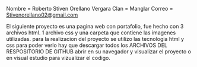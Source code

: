 Nombre = Roberto Stiven Orellano Vergara
Clan = Manglar
Correo = Stivenorellano02@gmail.com

El siguiente proyecto es una pagina web con portafolio, fue hecho con 3 archivos html. 1 archivo css y una carpeta que contiene las imagenes utilizadas.
para la realizacion del proyecto se utilizo las tecnologia html y css
para poder verlo hay que descargar todos los ARCHIVOS DEL RESPOSITORIO DE GITHUB abrir en su navegador y visualizar el proyecto o en visual estudio para vizualizar el codigo.
